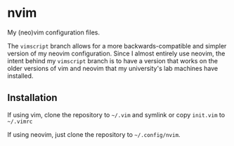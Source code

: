 # nvim

My (neo)vim configuration files.

The `vimscript` branch allows for a more backwards-compatible and simpler
version of my neovim configuration. Since I almost entirely use neovim, the
intent behind my `vimscript` branch is to have a version that works on the
older versions of vim and neovim that my university's lab machines have
installed.

## Installation

If using vim, clone the repository to `~/.vim` and symlink or copy `init.vim`
to `~/.vimrc`

If using neovim, just clone the repository to `~/.config/nvim`.
